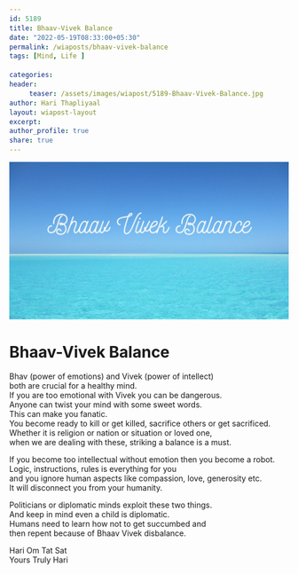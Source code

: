 ```yaml
--- 
id: 5189 
title: Bhaav-Vivek Balance
date: "2022-05-19T08:33:00+05:30"
permalink: /wiaposts/bhaav-vivek-balance
tags: [Mind, Life ]    

categories: 
header:
     teaser: /assets/images/wiapost/5189-Bhaav-Vivek-Balance.jpg
author: Hari Thapliyaal 
layout: wiapost-layout
excerpt:  
author_profile: true 
share: true 
---
```


![Bhaav-Vivek Balance](/assets/images/wiapost/5189-Bhaav-Vivek-Balance.jpg)    
   
# Bhaav-Vivek Balance   
          
Bhav (power of emotions) and Vivek (power of intellect)     
both are crucial for a healthy mind.     
If you are too emotional with Vivek you can be dangerous.     
Anyone can twist your mind with some sweet words.     
This can make you fanatic.     
You become ready to kill or get killed, sacrifice others or get sacrificed.     
Whether it is religion or nation or situation or loved one,    
when we are dealing with these, striking a balance is a must.     
    
If you become too intellectual without emotion then you become a robot.     
Logic, instructions, rules is everything for you     
and you ignore human aspects like compassion, love, generosity etc.     
It will disconnect you from your humanity.    
     
Politicians or diplomatic minds exploit these two things.     
And keep in mind even a child is diplomatic.     
Humans need to learn how not to get succumbed and     
then repent because of Bhaav Vivek disbalance.     
    
Hari Om Tat Sat     
Yours Truly Hari    
